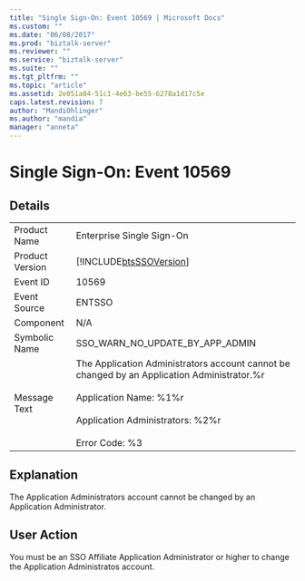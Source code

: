 ```yaml
---
title: "Single Sign-On: Event 10569 | Microsoft Docs"
ms.custom: ""
ms.date: "06/08/2017"
ms.prod: "biztalk-server"
ms.reviewer: ""
ms.service: "biztalk-server"
ms.suite: ""
ms.tgt_pltfrm: ""
ms.topic: "article"
ms.assetid: 2e051a84-51c1-4e63-be55-6278a1d17c5e
caps.latest.revision: 7
author: "MandiOhlinger"
ms.author: "mandia"
manager: "anneta"
---
```

# Single Sign-On: Event 10569
## Details  
  
|||  
|-|-|  
|Product Name|Enterprise Single Sign-On|  
|Product Version|[!INCLUDE[btsSSOVersion](../includes/btsssoversion-md.md)]|  
|Event ID|10569|  
|Event Source|ENTSSO|  
|Component|N/A|  
|Symbolic Name|SSO_WARN_NO_UPDATE_BY_APP_ADMIN|  
|Message Text|The Application Administrators account cannot be changed by an Application Administrator.%r<br /><br /> Application Name: %1%r<br /><br /> Application Administrators: %2%r<br /><br /> Error Code: %3|  
  
## Explanation  
 The Application Administrators account cannot be changed by an Application Administrator.  
  
## User Action  
 You must be an SSO Affiliate Application Administrator or higher to change the Application Administratos account.